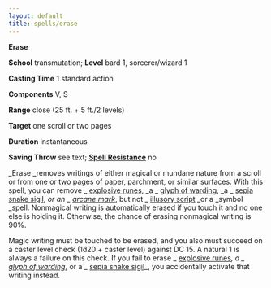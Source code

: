 ```yaml
---
layout: default
title: spells/erase
---
```

 **Erase**

**School** transmutation; **Level** bard 1, sorcerer/wizard 1

**Casting Time** 1 standard action

**Components** V, S

**Range** close (25 ft. + 5 ft./2 levels)

**Target** one scroll or two pages

**Duration** instantaneous

**Saving Throw** see text; **[Spell Resistance](../glossary#_spell-resistance)** no

_Erase _removes writings of either magical or mundane nature from a scroll or from one or two pages of paper, parchment, or similar surfaces. With this spell, you can remove _ [explosive runes](explosiveRunes#_explosive-runes), _a _ [glyph of warding](glyphOfWarding#_glyph-of-warding), _a _ [sepia snake sigil](sepiaSnakeSigil#_sepia-snake-sigil), _or an _ [arcane mark](arcaneMark#_arcane-mark)_, but not _ [illusory script](illusoryScript#_illusory-script) _or a _symbol _spell. Nonmagical writing is automatically erased if you touch it and no one else is holding it. Otherwise, the chance of erasing nonmagical writing is 90%.

Magic writing must be touched to be erased, and you also must succeed on a caster level check (1d20 + caster level) against DC 15. A natural 1 is always a failure on this check. If you fail to erase _ [explosive runes](explosiveRunes#_explosive-runes)_, a _ [glyph of warding](glyphOfWarding#_glyph-of-warding)_, or a _ [sepia snake sigil](sepiaSnakeSigil#_sepia-snake-sigil)_, you accidentally activate that writing instead.

